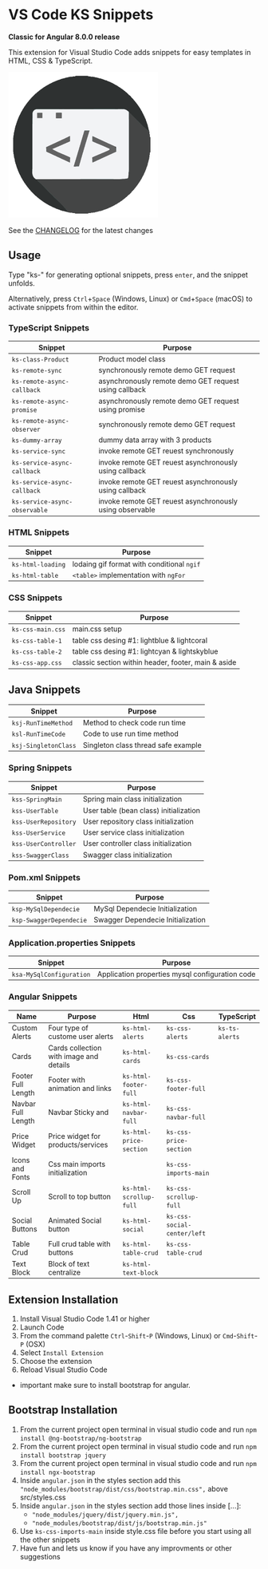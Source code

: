 # VS Code KS Snippets

**Classic for Angular 8.0.0 release**

This extension for Visual Studio Code adds snippets for easy templates in HTML, CSS & TypeScript.

![Use Extension](images/icon.png)

See the [CHANGELOG](CHANGELOG.md) for the latest changes

## Usage

Type "ks-" for generating optional snippets, press `enter`, and the snippet unfolds.

Alternatively, press `Ctrl`+`Space` (Windows, Linux) or `Cmd`+`Space` (macOS) to activate snippets from within the editor.

### TypeScript Snippets

| Snippet                      | Purpose                                                  |
| ---------------------------- | -------------------------------------------------------- |
| `ks-class-Product`           | Product model class                                      |
| `ks-remote-sync`             | synchronously remote demo GET request                    |
| `ks-remote-async-callback`   | asynchronously remote demo GET request using callback    |
| `ks-remote-async-promise`    | asynchronously remote demo GET request using promise     |
| `ks-remote-async-observer`   | synchronously remote demo GET request                    |
| `ks-dummy-array`             | dummy data array with 3 products                         |
| `ks-service-sync`            | invoke remote GET reuest synchronously                   |
| `ks-service-async-callback`  | invoke remote GET reuest asynchronously using callback   |
| `ks-service-async-callback`  | invoke remote GET reuest asynchronously using callback   |
| `ks-service-async-observable`| invoke remote GET reuest asynchronously using observable |

### HTML Snippets

| Snippet              | Purpose                                             |
| -------------------- | --------------------------------------------------- |
| `ks-html-loading`    | lodaing gif format with conditional `ngif`          |
| `ks-html-table`      | `<table>` implementation with `ngFor`               |

### CSS Snippets

| Snippet              | Purpose                                             |
| -------------------- | --------------------------------------------------- |
| `ks-css-main.css`    | main.css setup                                      |
| `ks-css-table-1`     | table css desing #1: lightblue & lightcoral         |
| `ks-css-table-2`     | table css desing #1: lightcyan & lightskyblue       |
| `ks-css-app.css`     | classic section within header, footer, main & aside |

## Java Snippets

| Snippet                      | Purpose                                                  |
| ---------------------------- | -------------------------------------------------------- |
| `ksj-RunTimeMethod`          | Method to check code run time                            |
| `ksl-RunTimeCode`            | Code to use run time method                              |
| `ksj-SingletonClass`         | Singleton class thread safe example                      |

### Spring Snippets

| Snippet                      | Purpose                                                  |
| ---------------------------- | -------------------------------------------------------- |
| `kss-SpringMain`             | Spring main class initialization                         |
| `kss-UserTable`              | User table (bean class) initialization                   |
| `kss-UserRepository`         | User repository class initialization                     |
| `kss-UserService`            | User service class initialization                        |
| `kss-UserController`         | User controller class initialization                     |
| `kss-SwaggerClass`           | Swagger class initialization                             |

### Pom.xml Snippets

| Snippet                      | Purpose                                                  |
| ---------------------------- | -------------------------------------------------------- |
| `ksp-MySqlDependecie`        | MySql Dependecie Initialization                          |
| `ksp-SwaggerDependecie`      | Swagger Dependecie Initialization                        |

### Application.properties Snippets

| Snippet                      | Purpose                                                  |
| ---------------------------- | -------------------------------------------------------- |
| `ksa-MySqlConfiguration`     | Application properties mysql configuration code          |

### Angular Snippets

| Name               | Purpose                                 | Html                    | Css                         | TypeScript    |
|--------------------|-----------------------------------------|-------------------------|-----------------------------|---------------|
| Custom Alerts      | Four type of custome user alerts        | `ks-html-alerts`        | `ks-css-alerts`             | `ks-ts-alerts`|
| Cards              | Cards collection with image and details | `ks-html-cards`         | `ks-css-cards`              |               |
| Footer Full Length | Footer with animation and links         | `ks-html-footer-full`   | `ks-css-footer-full`        |               |
| Navbar Full Length | Navbar Sticky and                       |  `ks-html-navbar-full`  |  `ks-css-navbar-full`       |               |
| Price Widget       | Price widget for products/services      | `ks-html-price-section` | `ks-css-price-section`      |               |
| Icons and Fonts    | Css main imports initialization         |                         | `ks-css-imports-main`       |               |
| Scroll Up          | Scroll to top button                    | `ks-html-scrollup-full` | `ks-css-scrollup-full`      |               |
| Social Buttons     | Animated Social button                  | `ks-html-social`        | `ks-css-social-center/left` |               |
| Table Crud         | Full crud table with buttons            | `ks-html-table-crud`    | `ks-css-table-crud`         |               |
|  Text Block        | Block of text centralize                | `ks-html-text-block`    |                             |               |

## Extension Installation

01. Install Visual Studio Code 1.41 or higher
02. Launch Code
03. From the command palette `Ctrl`-`Shift`-`P` (Windows, Linux) or `Cmd`-`Shift`-`P` (OSX)
04. Select `Install Extension`
05. Choose the extension
06. Reload Visual Studio Code
  - important make sure to install bootstrap for angular.

## Bootstrap Installation
01. From the current project open terminal in visual studio code and run `npm install @ng-bootstrap/ng-bootstrap`
02. From the current project open terminal in visual studio code and run `npm install bootstrap jquery`
03. From the current project open terminal in visual studio code and run `npm install ngx-bootstrap`
04. Inside `angular.json` in the styles section add this `"node_modules/bootstrap/dist/css/bootstrap.min.css",` above src/styles.css
05. Inside `angular.json` in the styles section add those lines inside [...]:
       - `"node_modules/jquery/dist/jquery.min.js",`    
       - `"node_modules/bootstrap/dist/js/bootstrap.min.js"`
06. Use `ks-css-imports-main` inside style.css file before you start using all the other snippets
07. Have fun and lets us know if you have any improvments or other suggestions
